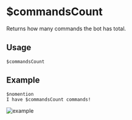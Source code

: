 # $commandsCount
Returns how many commands the bot has total.

## Usage
```
$commandsCount
```

## Example
```
$nomention
I have $commandsCount commands!
```

![example](https://user-images.githubusercontent.com/69215413/127034875-36c837fe-1982-43fb-b6e3-57c56a6bcdf7.png)
